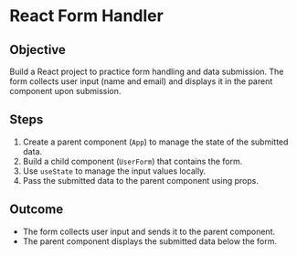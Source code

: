 # React Form Handler

## Objective
Build a React project to practice form handling and data submission. The form collects user input (name and email) and displays it in the parent component upon submission.

## Steps
1. Create a parent component (`App`) to manage the state of the submitted data.
2. Build a child component (`UserForm`) that contains the form.
3. Use `useState` to manage the input values locally.
4. Pass the submitted data to the parent component using props.

## Outcome
- The form collects user input and sends it to the parent component.
- The parent component displays the submitted data below the form.
